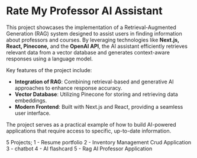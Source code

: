 

# Rate My Professor AI Assistant

This project showcases the implementation of a Retrieval-Augmented Generation (RAG) system designed to assist users in finding information about professors and courses. By leveraging technologies like **Next.js, React, Pinecone,** and the **OpenAI API**, the AI assistant efficiently retrieves relevant data from a vector database and generates context-aware responses using a language model.

Key features of the project include:
- **Integration of RAG**: Combining retrieval-based and generative AI approaches to enhance response accuracy.
- **Vector Database**: Utilizing Pinecone for storing and retrieving data embeddings.
- **Modern Frontend**: Built with Next.js and React, providing a seamless user interface.

The project serves as a practical example of how to build AI-powered applications that require access to specific, up-to-date information.


5 Projects;
1 - Resume portfolio
2 - Inventory Management Crud Application
3 - chatbot
4 - AI flashcard
5 - Rag AI Professor Application
